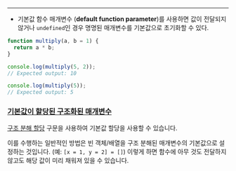 
---

- 기본값 함수 매개변수 (**default function parameter**)를 사용하면 값이 전달되지 않거나 `undefined`인 경우 명명된 매개변수를 기본값으로 초기화할 수 있다.

```javascript
function multiply(a, b = 1) {
  return a * b;
}

console.log(multiply(5, 2));
// Expected output: 10

console.log(multiply(5));
// Expected output: 5
```

### [기본값이 할당된 구조화된 매개변수](https://developer.mozilla.org/ko/docs/Web/JavaScript/Reference/Functions/Default_parameters#%EA%B8%B0%EB%B3%B8%EA%B0%92%EC%9D%B4_%ED%95%A0%EB%8B%B9%EB%90%9C_%EA%B5%AC%EC%A1%B0%ED%99%94%EB%90%9C_%EB%A7%A4%EA%B0%9C%EB%B3%80%EC%88%98)

[구조 분해 할당](https://developer.mozilla.org/ko/docs/Web/JavaScript/Reference/Operators/Destructuring_assignment) 구문을 사용하여 기본값 할당을 사용할 수 있습니다.

이를 수행하는 일반적인 방법은 빈 객체/배열을 구조 분해된 매개변수의 기본값으로 설정하는 것입니다.
(예: `[x = 1, y = 2] = []`) 이렇게 하면 함수에 아무 것도 전달하지 않고도 해당 값이 미리 채워져 있을 수 있습니다.